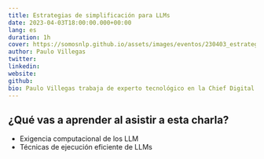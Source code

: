 ```yaml
---
title: Estrategias de simplificación para LLMs
date: 2023-04-03T18:00:00.000+00:00
lang: es
duration: 1h
cover: https://somosnlp.github.io/assets/images/eventos/230403_estrategias_de_simplificacion.jpg
author: Paulo Villegas
twitter: 
linkedin:
website: 
github: 
bio: Paulo Villegas trabaja de experto tecnológico en la Chief Digital Office de Telefónica, en el área de prototipado de soluciones y servicios sobre Inteligencia Artificial y Data Science. También es profesor asociado en la Universidad Autónoma de Madrid, y profesor colaborador en la UNED y en CESTE.
---
```


<EventSummary
    description="Los modelos grandes de lenguaje (LLM) tienen capacidades impresionantes para el análisis y la generación de lenguaje. Pero son cada vez más grandes, y eso demanda cada vez más recursos de computación, con costes económicos, ecológicos y de accesibilidad.
    En esta charla se describirán las tendencias actuales más relevantes de modificación de LLMs tales como adaptación o cuantificación, que permiten utilizarlos de forma que exijan menos capacidades de computación, minimizando la distorsión respecto al modelo original.
    "
    poster="https://somosnlp.github.io/assets/images/eventos/230403_estrategias_de_simplificacion.jpg"
    video="https://www.youtube.com/embed/28uvnApwRpA"
    name=""
    website=""
    twitter=""
    linkedin=""
    github=""
    bio=""
/>


## ¿Qué vas a aprender al asistir a esta charla?
- Exigencia computacional de los LLM
- Técnicas de ejecución eficiente de LLMs
